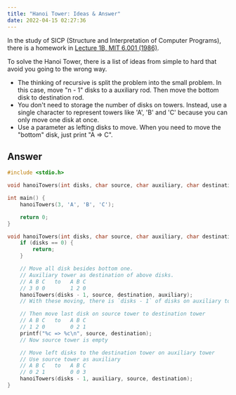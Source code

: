```yaml
---
title: "Hanoi Tower: Ideas & Answer"
date: 2022-04-15 02:27:36
---
```


In the study of SICP (Structure and Interpretation of Computer Programs), there is a homework in [Lecture 1B, MIT 6.001 (1986)](https://youtu.be/V_7mmwpgJHU).
<!--more-->

To solve the Hanoi Tower, there is a list of ideas from simple to hard that avoid you going to the wrong way.

- The thinking of recursive is split the problem into the small problem. In this case, move "n - 1" disks to a auxiliary rod. Then move the bottom disk to destination rod.
- You don't need to storage the number of disks on towers. Instead, use a single character to represent towers like 'A', 'B' and 'C' because you can only move one disk at once.
- Use a parameter as lefting disks to move. When you need to move the "bottom" disk, just print "A => C".

## Answer
```c
#include <stdio.h>

void hanoiTowers(int disks, char source, char auxiliary, char destination);

int main() {
    hanoiTowers(3, 'A', 'B', 'C');

    return 0;
}

void hanoiTowers(int disks, char source, char auxiliary, char destination) {
    if (disks == 0) {
        return;
    }

    // Move all disk besides bottom one.
    // Auxiliary tower as destination of above disks.
    // A B C   to   A B C
    // 3 0 0        1 2 0
    hanoiTowers(disks - 1, source, destination, auxiliary);
    // With these moving, there is `disks - 1` of disks on auxiliary tower

    // Then move last disk on source tower to destination tower
    // A B C   to   A B C
    // 1 2 0        0 2 1
    printf("%c => %c\n", source, destination);
    // Now source tower is empty

    // Move left disks to the destination tower on auxiliary tower
    // Use source tower as auxiliary
    // A B C   to   A B C
    // 0 2 1        0 0 3
    hanoiTowers(disks - 1, auxiliary, source, destination);
}
```
